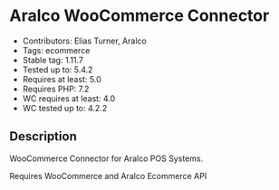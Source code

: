 # Aralco WooCommerce Connector

- Contributors: Elias Turner, Aralco
- Tags: ecommerce
- Stable tag: 1.11.7
- Tested up to: 5.4.2
- Requires at least: 5.0
- Requires PHP: 7.2
- WC requires at least: 4.0
- WC tested up to: 4.2.2

## Description

WooCommerce Connector for Aralco POS Systems.

Requires WooCommerce and Aralco Ecommerce API

